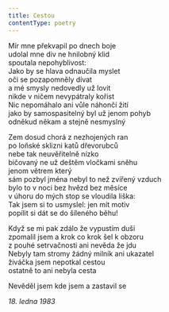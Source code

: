 ```yaml
---
title: Cestou
contentType: poetry
---
```


<section>

Mír mne překvapil po dnech boje  
udolal mne div ne hnilobný klid  
spoutala nepohyblivost:  
Jako by se hlava odnaučila myslet  
oči se pozapomněly dívat  
a mé smysly nedovedly už lovit  
nikde v ničem nevypátraly kořist  
Nic nepomáhalo ani vůle náhončí žití  
jako by samospasitelný byl už jenom pohyb  
odněkud někam a stejně nesmyslný

Zem dosud chorá z nezhojených ran  
po loňské sklizni katů dřevorubců  
nebe tak neuvěřitelně nízko  
bičovaný ne už deštěm vločkami sněhu  
jenom větrem který  
sám pozbyl jména nebyl to než zvířený vzduch  
bylo to v noci bez hvězd bez měsíce  
v úhoru do mých stop se vloudila liška:  
Tak jsem si to usmyslel: jen mít motiv  
popílit si dát se do šíleného běhu!

Když se mi pak zdálo že vypustím duši  
zpomalil jsem a krok co krok šel k obzoru  
z pouhé setrvačnosti ani nevěda že jdu  
Nebyly tam stromy žádný milník ani ukazatel  
živáčka jsem nepotkal cestou  
ostatně to ani nebyla cesta

Nevěděl jsem kde jsem a zastavil se

_18\. ledna 1983_

</section>
